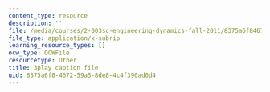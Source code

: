 ```yaml
---
content_type: resource
description: ''
file: /media/courses/2-003sc-engineering-dynamics-fall-2011/8375a6f8467259a58de84c4f390ad0d4_1xJJu5p3dD0.vtt
file_type: application/x-subrip
learning_resource_types: []
ocw_type: OCWFile
resourcetype: Other
title: 3play caption file
uid: 8375a6f8-4672-59a5-8de8-4c4f390ad0d4
---
```

